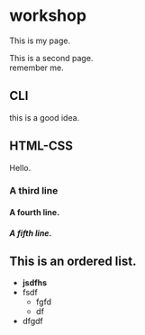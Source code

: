 # workshop
  This is my page.

  This is a second page.<br>
  remember me.
  
  ## CLI
  this is a good idea.

  ## HTML-CSS
  Hello.

  ### A third line
  #### A fourth line.
  ##### A fifth line.
  
  ## This is an ordered list.
  - **jsdfhs**
  - fsdf
    - fgfd
    - df
  - dfgdf   